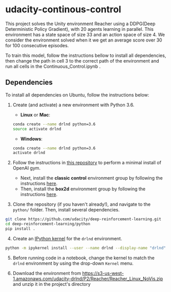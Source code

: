 # udacity-continous-control

This project solves the Unity environment Reacher using a DDPG(Deep Deterministic Policy Gradient), with 20 agents learning in parallel. This environment has a state space of size 33 and an action space of size 4. We consider the environment solved when it we get an average score over 30 for 100 consecutive episodes.

To train this model, follow the instructions bellow to install all dependencies, then change the path in cell 3 to the correct path of the environment and run all cells in the Continuous_Control.ipynb .

## Dependencies

To install all dependencies on Ubuntu, follow the instructions below:

1. Create (and activate) a new environment with Python 3.6.

	- __Linux__ or __Mac__: 
	```bash
	conda create --name drlnd python=3.6
	source activate drlnd
	```
	- __Windows__: 
	```bash
	conda create --name drlnd python=3.6 
	activate drlnd
	```
	
2. Follow the instructions in [this repository](https://github.com/openai/gym) to perform a minimal install of OpenAI gym.  
	- Next, install the **classic control** environment group by following the instructions [here](https://github.com/openai/gym#classic-control).
	- Then, install the **box2d** environment group by following the instructions [here](https://github.com/openai/gym#box2d).
	
3. Clone the repository (if you haven't already!), and navigate to the `python/` folder.  Then, install several dependencies.
```bash
git clone https://github.com/udacity/deep-reinforcement-learning.git
cd deep-reinforcement-learning/python
pip install .
```

4. Create an [IPython kernel](http://ipython.readthedocs.io/en/stable/install/kernel_install.html) for the `drlnd` environment.  
```bash
python -m ipykernel install --user --name drlnd --display-name "drlnd"
```

5. Before running code in a notebook, change the kernel to match the `drlnd` environment by using the drop-down `Kernel` menu. 

6. Download the environment from https://s3-us-west-1.amazonaws.com/udacity-drlnd/P2/Reacher/Reacher_Linux_NoVis.zip and unzip it in the project's directory
